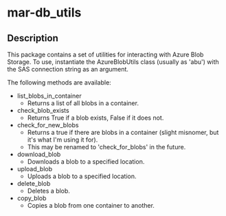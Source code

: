 # mar-db_utils

## Description
This package contains a set of utilities for interacting with Azure Blob Storage.
To use, instantiate the AzureBlobUtils class (usually as 'abu') with the SAS connection string as an argument.

The following methods are available:
- list_blobs_in_container
    - Returns a list of all blobs in a container.
- check_blob_exists
    - Returns True if a blob exists, False if it does not.
- check_for_new_blobs
    - Returns a true if there are blobs in a container (slight misnomer, but it's what I'm using it for).
    - This may be renamed to 'check_for_blobs' in the future.
- download_blob
    - Downloads a blob to a specified location.
- upload_blob
    - Uploads a blob to a specified location.
- delete_blob
    - Deletes a blob.
- copy_blob
    - Copies a blob from one container to another.
